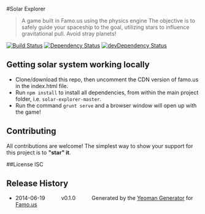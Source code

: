 #Solar Explorer
> A game built in Famo.us using the physics engine The objective is to safely guide your spaceship to the goal, utilizing stars to influence gravitational pull. Avoid stray planets!

[![Build Status](https://travis-ci.org/davis/solar-explorer.svg?branch=master)](https://travis-ci.org/davis/solar-explorer) [![Dependency Status](https://david-dm.org/davis/solar-explorer.svg)](https://david-dm.org/davis/solar-explorer) [![devDependency Status](https://david-dm.org/davis/solar-explorer/dev-status.svg)](https://david-dm.org/davis/solar-explorer#info=devDependencies)

## Getting solar system working locally
* Clone/download this repo, then uncomment the CDN version of famo.us in the index.html file. 
* Run `npm install` to install all dependencies, from within the main project folder, i.e. `solar-explorer-master`.
* Run the command `grunt serve` and a browser window will open up with the game!

## Contributing
All contributions are welcome! The simplest way to show your support for this project is to **"star" it**.

##License
ISC

## Release History
 * 2014-06-19   v0.1.0   Generated by the [Yeoman Generator](https://github.com/famous/generator-famous) for [Famo.us](http://famo.us)
